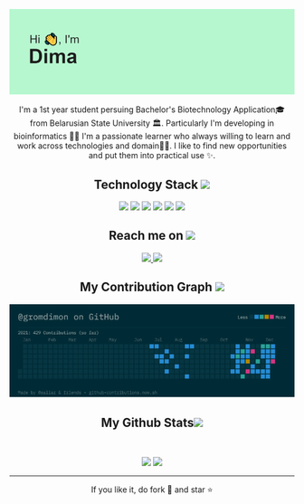 <p align="center">
 
</p align="center">
<img src="https://github.com/gromdimon/gromdimon/blob/main/header.png" />

<p align="center">
  I'm a 1st year student persuing Bachelor's Biotechnology Application🎓 from Belarusian State University 🏛. Particularly I'm developing in bioinformatics 🧑‍🔬 I'm a passionate learner who always willing to learn and work across technologies and domain🐱‍💻. I like to find new opportunities and put them into practical use ✨.
</p>  

<h2 align="center">Technology Stack <img src="https://github.com/ritik307/ritik307/blob/main/images/laptop.gif" width="50"></h2>

<p align="center">
<img src="https://img.shields.io/badge/mysql-%2300f.svg?style=for-the-badge&logo=mysql&logoColor=white"/>
<img src="https://img.shields.io/badge/python-3670A0?style=for-the-badge&logo=python&logoColor=ffdd54"/)
<img src="https://img.shields.io/badge/-Bootstrap-563D7C?style=flat-square&logo=bootstrap"/>
<img src="https://img.shields.io/badge/github-%23121011.svg?style=for-the-badge&logo=github&logoColor=white"/>
<img src="https://img.shields.io/badge/jupyter-%23FA0F00.svg?style=for-the-badge&logo=jupyter&logoColor=white"/>
<img src="https://img.shields.io/badge/Anaconda-%2344A833.svg?style=for-the-badge&logo=anaconda&logoColor=white"/>
<img src="https://img.shields.io/badge/pycharm-143?style=for-the-badge&logo=pycharm&logoColor=black&color=black&labelColor=green"/>
</p>

<h2 align="center">Reach me on <img src="https://media0.giphy.com/media/jqNPzdTTxQfOgOqpO4/source.gif" width="50"></h2>

<p align="center">
  
<!-- <img src="https://img.shields.io/badge/Gmail-D14836?style=for-the-badge&logo=gmail&logoColor=white"/> -->
<a href="mailto: grom.dima.grom@gmail.com">
 <img src="https://img.shields.io/badge/Gmail-D14836?style=for-the-badge&logo=gmail&logoColor=white&link=mailto:grom.dima.grom@gmail.com"/>
</a>
<a href="https://img.shields.io/badge/linkedin-%230077B5.svg?style=for-the-badge&logo=linkedin&logoColor=white">
 <img src="https://img.shields.io/badge/linkedin-%230077B5.svg?style=for-the-badge&logo=linkedin&logoColor=white&link=https://www.linkedin.com/in/dima-gromyko-703a2820b/"/>
</a>
</p>


<h2 align="center">
  My Contribution Graph <img src="https://media.giphy.com/media/VgCDAzcKvsR6OM0uWg/giphy.gif" width="50">
</h2>
<p align="center">
  <img src="https://github.com/gromdimon/gromdimon/blob/main/contributions.png" alt="snake"></center>
</p>

<h2 align="center">
  My Github Stats<img src="https://media.giphy.com/media/VgCDAzcKvsR6OM0uWg/giphy.gif" width="50">
</h2>
 
<br>

<p align = "center">
  <img  src = "https://github-readme-stats.vercel.app/api?username=gromdimon&hide=contribs,prs&show_icons=true&theme=gruvbox">
  <img src = "https://github-readme-stats.vercel.app/api/top-langs/?username=gromdimon&layout=compact&theme=gruvbox">
</p>

<hr>
<p align="center">If you like it, do fork 🍴 and star ⭐</p>
